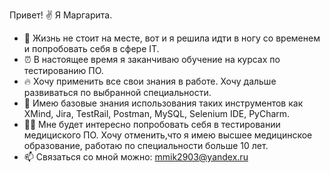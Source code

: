 Привет! ✌️ Я Маргарита.
- 💫 Жизнь не стоит на месте, вот и я решила идти в ногу со временем и попробовать себя в сфере IT.
- ⏰ В настоящее время я заканчиваю обучение на курсах по тестированию ПО.
- 🔥 Хочу применить все свои знания в работе. Хочу дальше развиваться по выбранной специальности. 
- 📝 Имею базовые знания использования таких инструментов как XMind,  Jira, TestRail, Postman, MySQL, Selenium IDE, PyCharm.
- 🧑‍⚕️ Мне будет интересно попробовать себя в тестировании медициского ПО. Хочу отменить,что я имею высшее медицинское образование, работаю по специальности больше 10 лет.
- 📫 Связаться со мной можно: mmik2903@yandex.ru

<!---
Elmi8/Elmi8 is a ✨ special ✨ repository because its `README.md` (this file) appears on your GitHub profile.
You can click the Preview link to take a look at your changes.
--->
